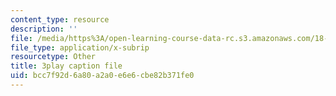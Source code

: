 ```yaml
---
content_type: resource
description: ''
file: /media/https%3A/open-learning-course-data-rc.s3.amazonaws.com/18-03-differential-equations-spring-2010/bcc7f92d6a80a2a0e6e6cbe82b371fe0_WBJ_iXudb-s.srt
file_type: application/x-subrip
resourcetype: Other
title: 3play caption file
uid: bcc7f92d-6a80-a2a0-e6e6-cbe82b371fe0
---
```

